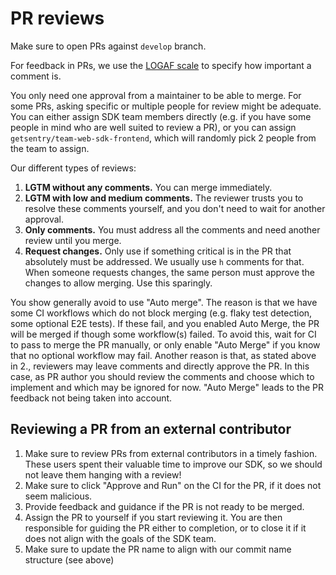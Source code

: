 # PR reviews

Make sure to open PRs against `develop` branch.

For feedback in PRs, we use the [LOGAF scale](https://develop.sentry.dev/engineering-practices/code-review/#logaf-scale) to specify how
important a comment is.

You only need one approval from a maintainer to be able to merge. For some PRs, asking specific or multiple people for
review might be adequate. You can either assign SDK team members directly (e.g. if you have some people in mind who are
well suited to review a PR), or you can assign `getsentry/team-web-sdk-frontend`, which will randomly pick 2 people from
the team to assign.

Our different types of reviews:

1. **LGTM without any comments.** You can merge immediately.
2. **LGTM with low and medium comments.** The reviewer trusts you to resolve these comments yourself, and you don't need
   to wait for another approval.
3. **Only comments.** You must address all the comments and need another review until you merge.
4. **Request changes.** Only use if something critical is in the PR that absolutely must be addressed. We usually use
   `h` comments for that. When someone requests changes, the same person must approve the changes to allow merging. Use
   this sparingly.

You show generally avoid to use "Auto merge". The reason is that we have some CI workflows which do not block merging
(e.g. flaky test detection, some optional E2E tests). If these fail, and you enabled Auto Merge, the PR will be merged
if though some workflow(s) failed. To avoid this, wait for CI to pass to merge the PR manually, or only enable "Auto
Merge" if you know that no optional workflow may fail. Another reason is that, as stated above in 2., reviewers may
leave comments and directly approve the PR. In this case, as PR author you should review the comments and choose which
to implement and which may be ignored for now. "Auto Merge" leads to the PR feedback not being taken into account.

## Reviewing a PR from an external contributor

1. Make sure to review PRs from external contributors in a timely fashion. These users spent their valuable time to
   improve our SDK, so we should not leave them hanging with a review!
2. Make sure to click "Approve and Run" on the CI for the PR, if it does not seem malicious.
3. Provide feedback and guidance if the PR is not ready to be merged.
4. Assign the PR to yourself if you start reviewing it. You are then responsible for guiding the PR either to
   completion, or to close it if it does not align with the goals of the SDK team.
5. Make sure to update the PR name to align with our commit name structure (see above)
